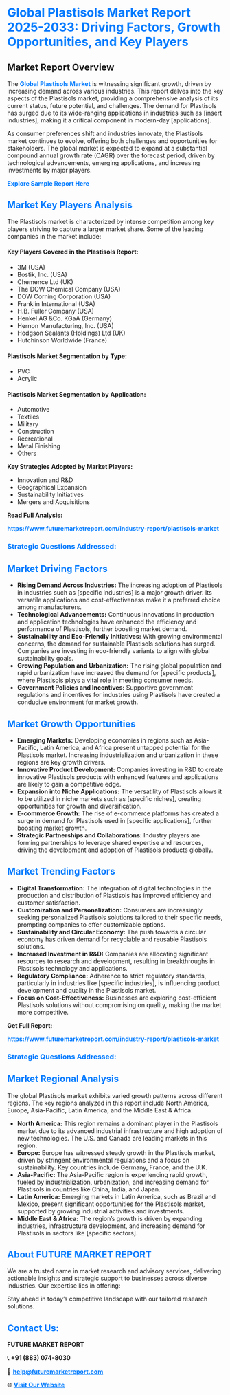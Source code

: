<h1 style="color: #007BFF;">Global Plastisols Market Report 2025-2033: Driving Factors, Growth Opportunities, and Key Players</h1>

<section id="overview">
<h2>Market Report Overview</h2>
<p>The <a href="https://www.futuremarketreport.com/industry-report/plastisols-market" style="color: #007BFF; text-decoration: none;"><strong>Global Plastisols Market</strong></a> is witnessing significant growth, driven by increasing demand across various industries. This report delves into the key aspects of the Plastisols market, providing a comprehensive analysis of its current status, future potential, and challenges. The demand for Plastisols has surged due to its wide-ranging applications in industries such as [insert industries], making it a critical component in modern-day [applications].</p>
<p>As consumer preferences shift and industries innovate, the Plastisols market continues to evolve, offering both challenges and opportunities for stakeholders. The global market is expected to expand at a substantial compound annual growth rate (CAGR) over the forecast period, driven by technological advancements, emerging applications, and increasing investments by major players.</p>
</section>

<section id="overview">
<p><a href="https://www.futuremarketreport.com/request-sample/reportId=59626" style="color: #007BFF; text-decoration: none;"><strong>Explore Sample Report Here</strong></a></p>
</section>

<section id="key-players">
<h2 style="color: #007BFF;">Market Key Players Analysis</h2>
<p>The Plastisols market is characterized by intense competition among key players striving to capture a larger market share. Some of the leading companies in the market include:</p>
<h4>Key Players Covered in the Plastisols Report:</h4>
<ul><li>3M (USA)</li><li>Bostik, Inc. (USA)</li><li>Chemence Ltd (UK)</li><li>The DOW Chemical Company (USA)</li><li>DOW Corning Corporation (USA)</li><li>Franklin International (USA)</li><li>H.B. Fuller Company (USA)</li><li>Henkel AG &amp;Co. KGaA (Germany)</li><li>Hernon Manufacturing, Inc. (USA)</li><li>Hodgson Sealants (Holdings) Ltd (UK)</li><li>Hutchinson Worldwide (France)</li></ul>
<h4>Plastisols Market Segmentation by Type:</h4>
<ul><li>PVC</li><li>Acrylic</li></ul>

<h4>Plastisols Market Segmentation by Application:</h4>
<ul><li>Automotive</li><li>Textiles</li><li>Military</li><li>Construction</li><li>Recreational</li><li>Metal Finishing</li><li>Others</li></ul>
<p><strong>Key Strategies Adopted by Market Players:</strong></p>
<ul>
<li>Innovation and R&D</li>
<li>Geographical Expansion</li>
<li>Sustainability Initiatives</li>
<li>Mergers and Acquisitions</li>
</ul>
</section>

<section>
<p><strong>Read Full Analysis: </strong></p><a href="https://www.futuremarketreport.com/industry-report/plastisols-market" style="color: #007BFF; text-decoration: none;"><strong>https://www.futuremarketreport.com/industry-report/plastisols-market</strong></a>
<h3 style="color: #007BFF;">Strategic Questions Addressed:</h3>
</section>

<section id="driving-factors">
<h2 style="color: #007BFF;">Market Driving Factors</h2>
<ul>
<li><strong>Rising Demand Across Industries:</strong> The increasing adoption of Plastisols in industries such as [specific industries] is a major growth driver. Its versatile applications and cost-effectiveness make it a preferred choice among manufacturers.</li>
<li><strong>Technological Advancements:</strong> Continuous innovations in production and application technologies have enhanced the efficiency and performance of Plastisols, further boosting market demand.</li>
<li><strong>Sustainability and Eco-Friendly Initiatives:</strong> With growing environmental concerns, the demand for sustainable Plastisols solutions has surged. Companies are investing in eco-friendly variants to align with global sustainability goals.</li>
<li><strong>Growing Population and Urbanization:</strong> The rising global population and rapid urbanization have increased the demand for [specific products], where Plastisols plays a vital role in meeting consumer needs.</li>
<li><strong>Government Policies and Incentives:</strong> Supportive government regulations and incentives for industries using Plastisols have created a conducive environment for market growth.</li>
</ul>
</section>

<section id="growth-opportunities">
<h2 style="color: #007BFF;">Market Growth Opportunities</h2>
<ul>
<li><strong>Emerging Markets:</strong> Developing economies in regions such as Asia-Pacific, Latin America, and Africa present untapped potential for the Plastisols market. Increasing industrialization and urbanization in these regions are key growth drivers.</li>
<li><strong>Innovative Product Development:</strong> Companies investing in R&D to create innovative Plastisols products with enhanced features and applications are likely to gain a competitive edge.</li>
<li><strong>Expansion into Niche Applications:</strong> The versatility of Plastisols allows it to be utilized in niche markets such as [specific niches], creating opportunities for growth and diversification.</li>
<li><strong>E-commerce Growth:</strong> The rise of e-commerce platforms has created a surge in demand for Plastisols used in [specific applications], further boosting market growth.</li>
<li><strong>Strategic Partnerships and Collaborations:</strong> Industry players are forming partnerships to leverage shared expertise and resources, driving the development and adoption of Plastisols products globally.</li>
</ul>
</section>

<section id="trending-factors">
<h2 style="color: #007BFF;">Market Trending Factors</h2>
<ul>
<li><strong>Digital Transformation:</strong> The integration of digital technologies in the production and distribution of Plastisols has improved efficiency and customer satisfaction.</li>
<li><strong>Customization and Personalization:</strong> Consumers are increasingly seeking personalized Plastisols solutions tailored to their specific needs, prompting companies to offer customizable options.</li>
<li><strong>Sustainability and Circular Economy:</strong> The push towards a circular economy has driven demand for recyclable and reusable Plastisols solutions.</li>
<li><strong>Increased Investment in R&D:</strong> Companies are allocating significant resources to research and development, resulting in breakthroughs in Plastisols technology and applications.</li>
<li><strong>Regulatory Compliance:</strong> Adherence to strict regulatory standards, particularly in industries like [specific industries], is influencing product development and quality in the Plastisols market.</li>
<li><strong>Focus on Cost-Effectiveness:</strong> Businesses are exploring cost-efficient Plastisols solutions without compromising on quality, making the market more competitive.</li>
</ul>
</section>

<section>
<p><strong>Get Full Report: </strong></p><a href="https://www.futuremarketreport.com/industry-report/plastisols-market" style="color: #007BFF; text-decoration: none;"><strong>https://www.futuremarketreport.com/industry-report/plastisols-market</strong></a>
<h3 style="color: #007BFF;">Strategic Questions Addressed:</h3>
</section>


<section id="regional-analysis">
<h2 style="color: #007BFF;">Market Regional Analysis</h2>
<p>The global Plastisols market exhibits varied growth patterns across different regions. The key regions analyzed in this report include North America, Europe, Asia-Pacific, Latin America, and the Middle East & Africa:</p>
<ul>
<li><strong>North America:</strong> This region remains a dominant player in the Plastisols market due to its advanced industrial infrastructure and high adoption of new technologies. The U.S. and Canada are leading markets in this region.</li>
<li><strong>Europe:</strong> Europe has witnessed steady growth in the Plastisols market, driven by stringent environmental regulations and a focus on sustainability. Key countries include Germany, France, and the U.K.</li>
<li><strong>Asia-Pacific:</strong> The Asia-Pacific region is experiencing rapid growth, fueled by industrialization, urbanization, and increasing demand for Plastisols in countries like China, India, and Japan.</li>
<li><strong>Latin America:</strong> Emerging markets in Latin America, such as Brazil and Mexico, present significant opportunities for the Plastisols market, supported by growing industrial activities and investments.</li>
<li><strong>Middle East & Africa:</strong> The region’s growth is driven by expanding industries, infrastructure development, and increasing demand for Plastisols in sectors like [specific sectors].</li>
</ul>
</section>

<footer>
<h2 style="color: #007BFF;">About FUTURE MARKET REPORT</h2>
<p>We are a trusted name in market research and advisory services, delivering actionable insights and strategic support to businesses across diverse industries. Our expertise lies in offering:</p>

<p>Stay ahead in today’s competitive landscape with our tailored research solutions.</p>

<h2 style="color: #007BFF;">Contact Us:</h2>
<p><strong>FUTURE MARKET REPORT</strong></p>
<p>📞 <strong>+91 (883) 074-8030</strong></p>
<p>📧 <strong><a href="mailto:help@futuremarketreport.com" style="color: #007BFF;">help@futuremarketreport.com</a></strong></p>
<p>🌐 <strong><a href="https://www.futuremarketreport.com/" style="color: #007BFF;">Visit Our Website</a></strong></p>
</footer>